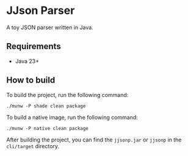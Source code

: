 # JJson Parser

A toy JSON parser written in Java.

## Requirements

- Java 23+

## How to build

To build the project, run the following command:

```shell
./mvnw -P shade clean package
```

To build a native image, run the following command:

```shell
./mvnw -P native clean package
```

After building the project, you can find the `jjsonp.jar` or `jjsonp` in the `cli/target` directory.
